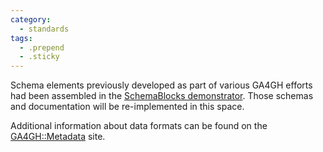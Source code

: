 ```yaml
---
category:
  - standards
tags:
  - .prepend
  - .sticky
---
```


Schema elements previously developed as part of various GA4GH efforts had been assembled in the [SchemaBlocks demonstrator](https://ga4gh-metadata.github.io/SchemaBlocks/). Those schemas and documentation will be re-implemented in this space.

Additional information about data formats can be found on the [GA4GH::Metadata](https://ga4gh-metadata.github.io) site.

